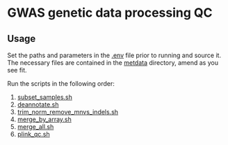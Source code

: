 # GWAS genetic data processing QC

## Usage

Set the paths and parameters in the [.env](./.env) file prior to running and source it. The necessary files are
contained in the [metdata](./metadata) directory, amend as you see fit.

Run the scripts in the following order:

1. [subset_samples.sh](./subset_samples.sh)
2. [deannotate.sh](./deannotate.sh)
3. [trim_norm_remove_mnvs_indels.sh](./trim_norm_remove_mnvs_indels.sh)
4. [merge_by_array.sh](./merge_by_array.sh)
5. [merge_all.sh](./merge_all.sh)
6. [plink_qc.sh](./plink_qc.sh)